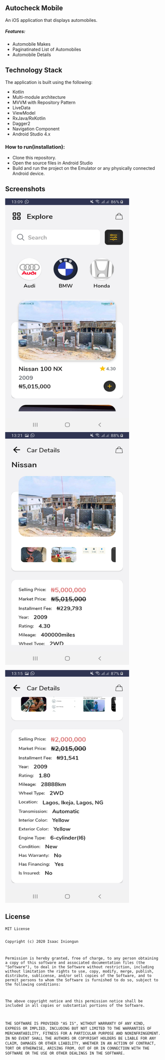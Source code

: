 ## Autocheck Mobile

An iOS application that displays automobiles.

##### Features:
* Automobile Makes
* Paginatinated List of Automobiles
* Automobile Details

## Technology Stack
The application is built using the following:

* Kotlin
* Multi-module architecture
* MVVM with Repository Pattern
* LiveData
* ViewModel
* RxJava/RxKotlin
* Dagger2
* Navigation Component
* Android Studio 4.x

### How to run(installation):

* Clone this repository.
* Open the source files in Android Studio
* Build and run the project on the Emulator or any physically connected Android device.
    
## Screenshots
<img src="/media/list.jpg" width="400" height="750" alt="List">     <img src="/media/details_1.jpg" width="400" height="750" alt="Details ">

<img src="/media/details_2.jpg" width="400" height="750" alt="Details 2">

## License
<p align="center"><pre><code>MIT License

Copyright (c) 2020 Isaac Iniongun

Permission is hereby granted, free of charge, to any person obtaining a copy
of this software and associated documentation files (the "Software"), to deal
in the Software without restriction, including without limitation the rights
to use, copy, modify, merge, publish, distribute, sublicense, and/or sell
copies of the Software, and to permit persons to whom the Software is
furnished to do so, subject to the following conditions:

The above copyright notice and this permission notice shall be included in all
copies or substantial portions of the Software.

THE SOFTWARE IS PROVIDED "AS IS", WITHOUT WARRANTY OF ANY KIND, EXPRESS OR
IMPLIED, INCLUDING BUT NOT LIMITED TO THE WARRANTIES OF MERCHANTABILITY,
FITNESS FOR A PARTICULAR PURPOSE AND NONINFRINGEMENT. IN NO EVENT SHALL THE
AUTHORS OR COPYRIGHT HOLDERS BE LIABLE FOR ANY CLAIM, DAMAGES OR OTHER
LIABILITY, WHETHER IN AN ACTION OF CONTRACT, TORT OR OTHERWISE, ARISING FROM,
OUT OF OR IN CONNECTION WITH THE SOFTWARE OR THE USE OR OTHER DEALINGS IN THE
SOFTWARE.
</code></pre>

</p>